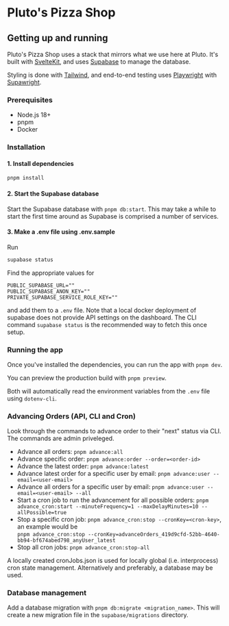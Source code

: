 # Pluto's Pizza Shop

## Getting up and running

Pluto's Pizza Shop uses a stack that mirrors what we use here at Pluto. It's
built with [SvelteKit](https://kit.svelte.dev/), and uses [Supabase](https://supabase.com/)
to manage the database.

Styling is done with [Tailwind](https://tailwindcss.com/), and end-to-end testing
uses [Playwright](https://playwright.dev/) with [Supawright](https://github.com/isaacharrisholt/supawright).

### Prerequisites

- Node.js 18+
- pnpm
- Docker

### Installation

#### 1. Install dependencies

```bash
pnpm install
```

#### 2. Start the Supabase database

Start the Supabase database with `pnpm db:start`. This may take a while to start the
first time around as Supabase is comprised a number of services.

#### 3. Make a .env file using .env.sample

Run

```bash
supabase status
```

Find the appropriate values for 
```
PUBLIC_SUPABASE_URL=""
PUBLIC_SUPABASE_ANON_KEY=""
PRIVATE_SUPABASE_SERVICE_ROLE_KEY=""
```
and add them to a `.env` file. Note that a local docker deployment of supabase does not provide API settings on the dashboard.
The CLI command `supabase status` is the recommended way to fetch this once setup.

### Running the app

Once you've installed the dependencies, you can run the app with `pnpm dev`.

You can preview the production build with `pnpm preview`.

Both will automatically read the environment variables from the `.env` file using
`dotenv-cli`.

### Advancing Orders (API, CLI and Cron)

Look through the commands to advance order to their "next" status via CLI. The commands are admin priveleged.

- Advance all orders: 
`pnpm advance:all` 
- Advance specific order: 
`pnpm advance:order --order=<order-id>` 
- Advance the latest order: 
`pnpm advance:latest` 
- Advance latest order for a specific user by email: 
`pnpm advance:user --email=<user-email>`
- Advance all orders for a specific user by email:
`pnpm advance:user --email=<user-email> --all`
- Start a cron job to run the advancement for all possible orders: 
`pnpm advance_cron:start --minuteFrequency=1 --maxDelayMinutes=10 --allPossible=true` 
- Stop a specific cron job: 
`pnpm advance_cron:stop --cronKey=<cron-key>`, an example would be \
`pnpm advance_cron:stop --cronKey=advanceOrders_419d9cfd-52bb-4640-bb94-bf674abed798_anyUser_latest`
- Stop all cron jobs:
`pnpm advance_cron:stop-all`

A locally created cronJobs.json is used for locally global (i.e. interprocess) cron state management. 
Alternatively and preferably, a database may be used. 

### Database management

Add a database migration with `pnpm db:migrate <migration_name>`. This will create a new
migration file in the `supabase/migrations` directory.

